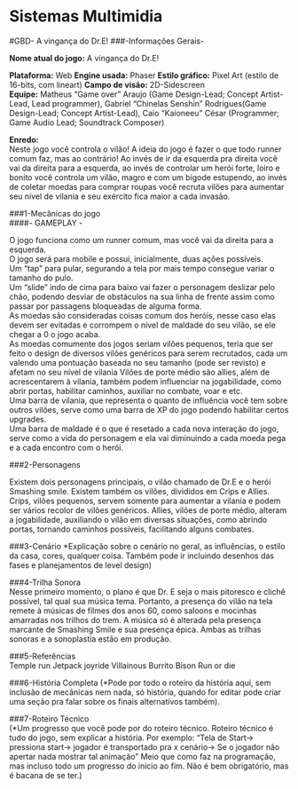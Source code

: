 # Sistemas Multimidia

#GBD- A vingança do Dr.E! 
###-Informações Gerais- 
 
**Nome atual do jogo:** A vingança do Dr.E! 
 
 
**Plataforma:** Web 
**Engine usada:** Phaser 
**Estilo gráfico:** Pixel Art (estilo de 16-bits, com lineart) 
**Campo de visão:** 2D-Sidescreen  
**Equipe:** Matheus “Game over” Araujo (Game Design-Lead; Concept Artist-Lead, Lead programmer), Gabriel “Chinelas Senshin” Rodrigues(Game Design-Lead; Concept Artist-Lead), Caio “Kaioneeu” César (Programmer; Game Audio Lead; Soundtrack Composer) 
 
**Enredo:**  
Neste jogo você controla o vilão! A ideia do jogo é fazer o que todo runner comum faz, mas ao contrário! Ao invés de ir da esquerda pra direita você vai da direita para a esquerda, ao invés de controlar um herói forte, loiro e bonito você controla um vilão, magro e com um bigode estupendo, ao invés de coletar moedas para comprar roupas você recruta vilões para aumentar seu nível de vilania e seu exército fica maior a cada invasão. 
 
###1-Mecânicas do jogo  
####- GAMEPLAY - 

O jogo funciona como um runner comum, mas você vai da direita para a esquerda.  
O jogo será para mobile e possui, inicialmente, duas ações possíveis.  
 Um “tap” para pular, segurando a tela por mais tempo consegue variar o tamanho do pulo.  
Um “slide” indo de cima para baixo vai fazer o personagem deslizar pelo chão, podendo desviar de obstáculos na sua linha de frente assim como passar por passagens bloqueadas de alguma forma.  
As moedas são consideradas coisas comum dos heróis, nesse caso elas devem ser evitadas e corrompem o nível de maldade do seu vilão, se ele chegar a 0 o jogo acaba.  
As moedas comumente dos jogos seriam vilões pequenos, teria que ser feito o design de diversos vilões genéricos para serem recrutados, cada um valendo uma pontuação baseada no seu tamanho (pode ser revisto) e afetam no seu nível de vilania
Vilões de porte médio são allies, além de acrescentarem à vilania, também podem influenciar na jogabilidade, como abrir portas, habilitar caminhos, auxiliar no combate, voar e etc.  
Uma barra de vilania, que representa o quanto de influência você tem sobre outros vilões, serve como uma barra de XP do jogo podendo habilitar certos upgrades.  
Uma barra de maldade é o que é resetado a cada nova interação do jogo, serve como a vida do personagem e ela vai diminuindo a cada moeda pega e a cada encontro com o herói.  
 
 
 
###2-Personagens  



Existem dois personagens principais, o vilão chamado de Dr.E e o herói Smashing smile. Existem também os vilões, divididos em Crips e Allies. Crips, vilões pequenos, servem somente para aumentar a vilania e podem ser vários recolor de vilões genéricos. Allies, vilões de porte médio, alteram a jogabilidade, auxiliando o vilão em diversas situações, como abrindo portas, tornando caminhos possíveis, facilitando alguns combates. 

###3-Cenário 
*Explicação sobre o cenário no geral, as influências, o estilo da casa, cores, qualquer coisa. Também pode ir incluindo desenhos das fases e planejamentos de level design) 

###4-Trilha Sonora  
Nesse primeiro momento, o plano é que Dr. E seja o mais pitoresco e clichê possível, tal qual sua música tema. Portanto, a presença do vilão na tela remete à músicas de filmes dos anos 60, como saloons e mocinhas amarradas nos trilhos do trem. A música só é alterada pela presença marcante de Smashing Smile e sua presença épica. Ambas as trilhas sonoras e a sonoplastia estão em produção.  

###5-Referências  
Temple run
Jetpack joyride 
Villainous
Burrito Bison
Run or die

###6-História Completa 
(*Pode por todo o roteiro da história aqui, sem inclusão de mecânicas nem nada, só história, quando for editar pode criar uma seção pra falar sobre os finais alternativos também).   

###7-Roteiro Técnico  
(*Um progresso que você pode por do roteiro técnico. Roteiro técnico é tudo do jogo, sem explicar a história. Por exemplo: “Tela de Start→ pressiona start→ jogador é transportado pra x cenário→ Se o jogador não apertar nada mostrar tal animação” Meio que como faz na programação, mas incluso todo um progresso do início ao fim. Não é bem obrigatório, mas é bacana de se ter.)

